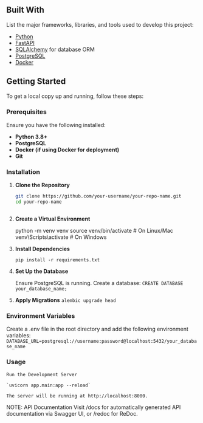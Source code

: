 ## Built With
List the major frameworks, libraries, and tools used to develop this project:
- [Python](https://www.python.org/)
- [FastAPI](https://fastapi.tiangolo.com/)
- [SQLAlchemy](https://www.sqlalchemy.org/) for database ORM
- [PostgreSQL](https://www.postgresql.org/)
- [Docker](https://www.docker.com/) 

## Getting Started
To get a local copy up and running, follow these steps:

### Prerequisites
Ensure you have the following installed:
- **Python 3.8+**
- **PostgreSQL**
- **Docker (if using Docker for deployment)**
- **Git**

### Installation
1. **Clone the Repository**
   ```bash
   git clone https://github.com/your-username/your-repo-name.git
   cd your-repo-name



2. **Create a Virtual Environment**
    
    python -m venv venv
    source venv/bin/activate  # On Linux/Mac
    venv\Scripts\activate  # On Windows

3. **Install Dependencies**

    `pip install -r requirements.txt`

4. **Set Up the Database**

    Ensure PostgreSQL is running.
    Create a database:
        `CREATE DATABASE your_database_name;`

5. **Apply Migrations**
    `alembic upgrade head`

### Environment Variables

Create a .env file in the root directory and add the following environment variables:
    `DATABASE_URL=postgresql://username:password@localhost:5432/your_database_name`

### Usage
    
    Run the Development Server

    `uvicorn app.main:app --reload`
    
    The server will be running at http://localhost:8000.

NOTE: API Documentation Visit /docs for automatically generated API documentation via Swagger UI, or /redoc for ReDoc.